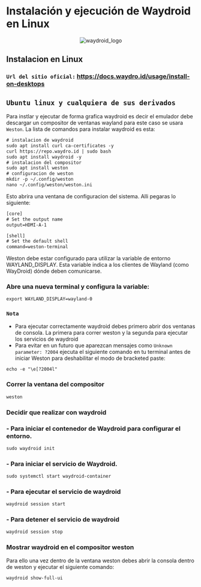 # Instalación y ejecución de Waydroid en Linux

<p align="center">
  <img src="https://github.com/user-attachments/assets/f51f1f07-29d8-41c8-8f55-dd4649386f95" alt="waydroid_logo" />
</p>

## Instalacion en Linux
### `Url del sitio oficial:` https://docs.waydro.id/usage/install-on-desktops
## `Ubuntu linux y cualquiera de sus derivados`
Para instlar y ejecutar de forma grafica waydroid es decir el emulador debe descargar un compositor de ventanas wayland para este caso se usara `Weston`. La lista de comandos para instalar waydroid es esta:

```diff
# instalacion de waydroid
sudo apt install curl ca-certificates -y
curl https://repo.waydro.id | sudo bash
sudo apt install waydroid -y
# instalacion del compositor
sudo apt install weston
# configuracion de weston
mkdir -p ~/.config/weston
nano ~/.config/weston/weston.ini
```
Esto abrira una ventana de configuracion del sistema. Alli pegaras lo siguiente:

```diff
[core]
# Set the output name
output=HDMI-A-1

[shell]
# Set the default shell
command=weston-terminal
```
Weston debe estar configurado para utilizar la variable de entorno WAYLAND_DISPLAY. Esta variable indica a los clientes de Wayland (como WayDroid) dónde deben comunicarse.
### Abre una nueva terminal y configura la variable:
```diff
export WAYLAND_DISPLAY=wayland-0
```
### `Nota`
- Para ejecutar correctamente waydroid debes primero abrir dos ventanas de consola. La primera para correr weston y la segunda para ejecutar los servicios de waydroid
- Para evitar en un futuro que aparezcan mensajes como `Unknown parameter: ?2004` ejecuta el siguiente comando en tu terminal antes de iniciar Weston para deshabilitar el modo de bracketed paste:
```diff
echo -e "\e[?2004l"
```
### Correr la ventana del compositor
```diff
weston
```
### Decidir que realizar con waydroid
### - Para iniciar el contenedor de Waydroid para configurar el entorno.
```diff
sudo waydroid init
```
### - Para iniciar el servicio de Waydroid.
```diff
sudo systemctl start waydroid-container
```
### - Para ejecutar el servicio de waydroid
```diff
waydroid session start
```
### - Para detener el servicio de waydroid
```diff
waydroid session stop
```
### Mostrar waydroid en el compositor weston
Para ello una vez dentro de la ventana weston debes abrir la consola dentro de weston y ejecutar el siguiente comando:
```diff
waydroid show-full-ui
```

